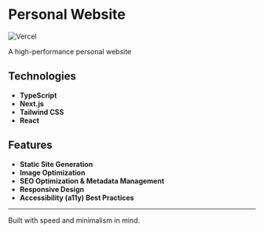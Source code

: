 # Personal Website

![Vercel](https://vercelbadge.vercel.app/api/will-d-chen/personal-website?style=for-the-badge)

A high-performance personal website

## Technologies

- **TypeScript** 
- **Next.js** 
- **Tailwind CSS** 
- **React** 

## Features

- **Static Site Generation** 
- **Image Optimization** 
- **SEO Optimization & Metadata Management** 
- **Responsive Design** 
- **Accessibility (a11y) Best Practices** 

---

Built with speed and minimalism in mind.